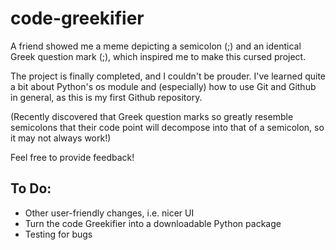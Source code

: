 # code-greekifier

A friend showed me a meme depicting a semicolon (;) and an identical Greek question mark (;), which inspired me to make this cursed project.

The project is finally completed, and I couldn't be prouder. I've learned quite a bit about Python's os module and (especially) how to use Git and Github in general, as this is my first Github repository.

(Recently discovered that Greek question marks so greatly resemble semicolons that their code point will decompose into that of a semicolon, so it may not always work!)

Feel free to provide feedback!

## To Do:

- Other user-friendly changes, i.e. nicer UI
- Turn the code Greekifier into a downloadable Python package
- Testing for bugs
